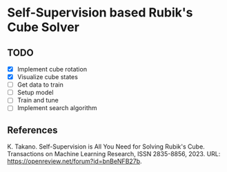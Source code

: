 # Self-Supervision based Rubik's Cube Solver

## TODO

- [x] Implement cube rotation
- [x] Visualize cube states
- [ ] Get data to train
- [ ] Setup model
- [ ] Train and tune
- [ ] Implement search algorithm

## References

K. Takano. Self-Supervision is All You Need for Solving Rubik's Cube. Transactions on Machine Learning Research, ISSN 2835-8856, 2023. URL: https://openreview.net/forum?id=bnBeNFB27b.
